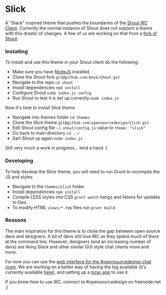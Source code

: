 # Slick

A "Slack" inspired theme that pushes the boundaries of the [Shout IRC Client](http://shout-irc.com). Currently the normal instance of Shout does not support a theme with this drastic of changes. A few of us are working on that from a [fork of Shout](https://github.com/bnvk/shout).

### Installing

To install and use this theme in your Shout client do the following:

* Make sure you have [NodeJS](http://nodejs.org) installed
* Clone the Shout fork `git@github.com:bnvk/shout.git`
* Navigate to the repo `cd shout`
* Install dependencies `npm install`
* Configure Shout `node index.js config`
* Run Shout to test it is set up correctly `node index.js`

Now it's time to install Slick theme

* Navigate into themes folder `cd themes`
* Clone the Slick theme `git@github.com:opensourcedesign/slick.git`
* Edit Shout config file `~/.shout/config.js` value to `theme: "slick"`
* Go back to main directory `cd ../`
* Sart Shout up again `node index.js`

Still very much a work in progress... lend a hand :)

### Developing

To help develop the Slick theme, you will need to run Grunt to recompile the JS and styles

* Navigate to the `themes/slick` folder
* Install dependencies `npm install`
* Compile LESS styles into CSS `grunt watch` hangs and listens for updates to files
* To modify HTML `views/*.tmp` files run `grunt build`


### Reasons

The main inspiration for this theme is to close the gap between open source devs and designers. A lot of devs still love IRC as they spend much of there at the command line. However, designers (and an increasing number of devs) are liking Slack and other similar GUI style chat clients more and more.

For now you can use the [web interface for the #opensourcedesign chat room](https://webchat.freenode.net/?channels=opensourcedesign). We are working on a better way of having the log available (it's currently available [here](https://botbot.me/freenode/opensourcedesign/)), and setting up a [nicer app](http://shout-irc.com/) to use it.

If you know how to use IRC, connect to #opensourcedesign on freenode.net ;)
